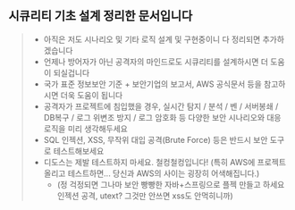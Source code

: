 ## 시큐리티 기초 설계 정리한 문서입니다
> - 아직은 저도 시나리오 및 기타 로직 설계 및 구현중이니 다 정리되면 추가하겠습니다
> - 언제나 방어자가 아닌 공격자의 마인드로도 시큐리티를 설계하시면 더 도움이 되실겁니다
> - 국가 표준 정보보안 기준 + 보안기업의 보고서, AWS 공식문서 등을 참고하시면 더욱 도움이 됩니다
> - 공격자가 프로젝트에 침입했을 경우, 실시간 탐지 / 분석 / 벤 / 서버봉쇄 / DB복구 / 로그 위변조 방지 / 로그 암호화 등 다양한 보안 시나리오와 대응 로직을 미리 생각해두세요
> - SQL 인젝션, XSS, 무작위 대입 공격(Brute Force) 등은 반드시 보안 도구로 테스트해보세요
> - 디도스는 제발 테스트하지 마세요. 철컹철컹입니다! (특히 AWS에 프로젝트 올리고 테스트하면... 당신과 AWS의 사이는 굉장히 어색해집니다.)
>   - (정 걱정되면 그나마 보안 빵빵한 자바+스프링으로 플젝 만들고 하세요 인젝션 공격, utext? 그것만 안쓰면 xss도 안먹히니까)
